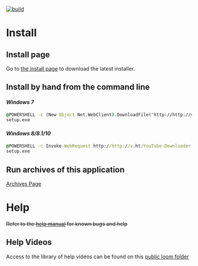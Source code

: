 [![build](https://img.shields.io/badge/build-1.1.0-green.svg)](https://github.com/erwijet/YouTube-Downloader-Source)

# Install
## Install page

Go to [the install page](YouTube%20Downloader/publish/publish.htm) to download the latest installer.

## Install by hand from the command line

#### *Windows 7*
```bat
@POWERSHELL -c (New-Object Net.WebClient).DownloadFile('http://http://v.ht/YouTube-Downloader', 'setup.exe')
setup.exe
```
#### *Windows 8/8.1/10*
```bat
@POWERSHELL -c Invoke-WebRequest http://http://v.ht/YouTube-Downloader -Outfile setup.exe
setup.exe
```

## Run archives of this application
[Archives Page](Archives.md)

# Help
~~Refer to the [help manual](manual.html) for known bugs and help~~
## Help Videos
Access to the library of help videos can be found on this [public loom folder](https://useloom.com/share/folder/d7a86689566c4edea0d8c6e66142ceea)
